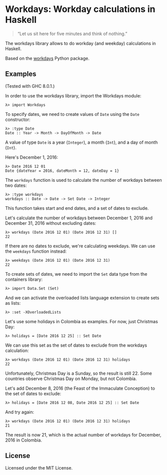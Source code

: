 # Workdays: Workday calculations in Haskell

> “Let us sit here for five minutes and think of nothing.”

The workdays library allows to do workday (and weekday) calculations
in Haskell.

Based on the [workdays](https://pypi.python.org/pypi/workdays/) Python
package.

## Examples

(Tested with GHC 8.0.1.)

In order to use the workdays library, import the Workdays module:

```
λ> import Workdays
```

To specify dates, we need to create values of `Date` using the `Date`
constructor:

```
λ> :type Date
Date :: Year -> Month -> DayOfMonth -> Date
```

A value of type `Date` is a year (`Integer`), a month (`Int`), and a
day of month (`Int`).

Here's December 1, 2016:

```
λ> Date 2016 12 01
Date {dateYear = 2016, dateMonth = 12, dateDay = 1}
```

The `workdays` function is used to calculate the number of workdays
between two dates:

```
λ> :type workdays
workdays :: Date -> Date -> Set Date -> Integer
```

This function takes start and end dates, and a set of dates to
exclude.

Let's calculate the number of workdays between December 1, 2016 and
December 31, 2016 without excluding dates:

```
λ> workdays (Date 2016 12 01) (Date 2016 12 31) []
22
```

If there are no dates to exclude, we're calculating weekdays. We can
use the `weekdays` function instead:

```
λ> weekdays (Date 2016 12 01) (Date 2016 12 31)
22
```

To create sets of dates, we need to import the `Set` data type from
the containers library:

```
λ> import Data.Set (Set)
```

And we can activate the overloaded lists language extension to create
sets as lists:

```
λ> :set -XOverloadedLists
```

Let's use some holidays in Colombia as examples. For now, just
Christmas Day:

```
λ> holidays = [Date 2016 12 25] :: Set Date
```

We can use this set as the set of dates to exclude from the workdays
calculation:

```
λ> workdays (Date 2016 12 01) (Date 2016 12 31) holidays
22
```

Unfortunately, Christmas Day is a Sunday, so the result is still 22.
Some countries observe Christmas Day on Monday, but not Colombia.

Let's add December 8, 2016 (the Feast of the Immaculate Conception) to
the set of dates to exclude:

```
λ> holidays = [Date 2016 12 08, Date 2016 12 25] :: Set Date
```

And try again:

```
λ> workdays (Date 2016 12 01) (Date 2016 12 31) holidays
21
```

The result is now 21, which is the actual number of workdays for
December, 2016 in Colombia.

## License

Licensed under the MIT License.
